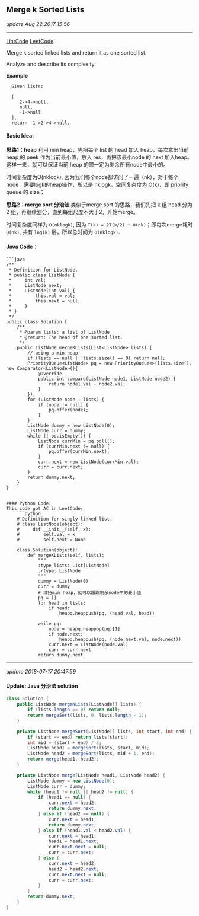 ## Merge k Sorted Lists
_update Aug 22,2017  15:56_

---
[LintCode](http://www.lintcode.com/en/problem/merge-k-sorted-lists/)
[LeetCode](https://leetcode.com/problems/merge-k-sorted-lists/description/)

Merge k sorted linked lists and return it as one sorted list.

Analyze and describe its complexity.

**Example**

      Given lists:

      [
         2->4->null,
         null,
         -1->null
      ],
      return -1->2->4->null.

#### Basic Idea:
**思路1：heap**
利用 min heap，先把每个 list 的 head 加入 heap，每次拿出当前 heap 的 peek 作为当前最小值，放入 res，再把该最小node 的 next 加入heap。这样一来，就可以保证当前 heap 的顶一定为剩余所有node中最小的。

时间复杂度为O(nklogk), 因为我们每个node都访问了一遍（nk），对于每个node，需要logk的heap操作，所以是 nklogk。空间复杂度为 O(k)，即 priority queue 的 size；

**思路2：merge sort 分治法**
类似于merge sort 的思路，我们先把 k 组 head 分为 2 组，再继续划分，直到每组尺度不大于2，开始merge。

时间复杂度同样为 `O(nklogk)`, 因为 `T(k) = 2T(k/2) + O(nk)`；即每次merge耗时 `O(nk)`, 共有 `log(k)` 层，所以总时间为 `O(nklogk)`.

#### Java Code：
    ```java
    /**
     * Definition for ListNode.
     * public class ListNode {
     *     int val;
     *     ListNode next;
     *     ListNode(int val) {
     *         this.val = val;
     *         this.next = null;
     *     }
     * }
     */
    public class Solution {
        /**
         * @param lists: a list of ListNode
         * @return: The head of one sorted list.
         */
        public ListNode mergeKLists(List<ListNode> lists) {  
            // using a min heap
            if (lists == null || lists.size() == 0) return null;
            PriorityQueue<ListNode> pq = new PriorityQueue<>(lists.size(), new Comparator<ListNode>(){
                @Override
                public int compare(ListNode node1, ListNode node2) {
                    return node1.val - node2.val;
                }
            });
            for (ListNode node : lists) {
                if (node != null) {
                    pq.offer(node);
                }
            }
            ListNode dummy = new ListNode(0);
            ListNode curr = dummy;
            while (! pq.isEmpty()) {
                ListNode currMin = pq.poll();
                if (currMin.next != null) {
                    pq.offer(currMin.next);
                }
                curr.next = new ListNode(currMin.val);
                curr = curr.next;
            }
            return dummy.next;
        }
    }
```

#### Python Code:
This code got AC in LeetCode;
    ```python
    # Definition for singly-linked list.
    # class ListNode(object):
    #     def __init__(self, x):
    #         self.val = x
    #         self.next = None

    class Solution(object):
        def mergeKLists(self, lists):
            """
            :type lists: List[ListNode]
            :rtype: ListNode
            """
            dummy = ListNode(0)
            curr = dummy
            # 维持min heap，就可以跟踪剩余node中的最小值
            pq = []
            for head in lists:
                if head:
                    heapq.heappush(pq, (head.val, head))

            while pq:
                node = heapq.heappop(pq)[1]
                if node.next:
                    heapq.heappush(pq, (node.next.val, node.next))
                curr.next = ListNode(node.val)
                curr = curr.next
            return dummy.next
```

---
_update 2018-07-17 20:47:59_

#### Update: Java 分治法 solution
```java
class Solution {
    public ListNode mergeKLists(ListNode[] lists) {
        if (lists.length == 0) return null;
        return mergeSort(lists, 0, lists.length - 1);
    }

    private ListNode mergeSort(ListNode[] lists, int start, int end) {
        if (start == end) return lists[start];
        int mid = (start + end) / 2;
        ListNode head1 = mergeSort(lists, start, mid);
        ListNode head2 = mergeSort(lists, mid + 1, end);
        return merge(head1, head2);
    }

    private ListNode merge(ListNode head1, ListNode head2) {
        ListNode dummy = new ListNode(0);
        ListNode curr = dummy;
        while (head1 != null || head2 != null) {
            if (head1 == null) {
                curr.next = head2;
                return dummy.next;
            } else if (head2 == null) {
                curr.next = head1;
                return dummy.next;
            } else if (head1.val < head2.val) {
                curr.next = head1;
                head1 = head1.next;
                curr.next.next = null;
                curr = curr.next;
            } else {
                curr.next = head2;
                head2 = head2.next;
                curr.next.next = null;
                curr = curr.next;
            }
        }
        return dummy.next;
    }
}
```
